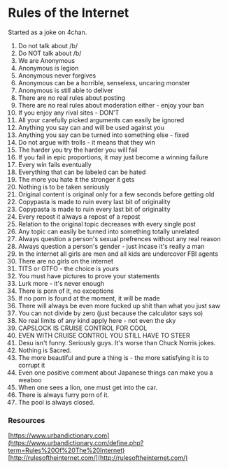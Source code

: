 # Rules of the Internet  
Started as a joke on 4chan.  


1. Do not talk about /b/
2. Do NOT talk about /b/
3. We are Anonymous
4. Anonymous is legion
5. Anonymous never forgives
6. Anonymous can be a horrible, senseless, uncaring monster
7. Anonymous is still able to deliver
8. There are no real rules about posting
9. There are no real rules about moderation either - enjoy your ban
10. If you enjoy any rival sites - DON'T
11. All your carefully picked arguments can easily be ignored
12. Anything you say can and will be used against you
13. Anything you say can be turned into something else - fixed
14. Do not argue with trolls - it means that they win
15. The harder you try the harder you will fail
16. If you fail in epic proportions, it may just become a winning failure
17. Every win fails eventually
18. Everything that can be labeled can be hated
19. The more you hate it the stronger it gets
20. Nothing is to be taken seriously
21. Original content is original only for a few seconds before getting old
22. Copypasta is made to ruin every last bit of originality
23. Copypasta is made to ruin every last bit of originality
24. Every repost it always a repost of a repost
25. Relation to the original topic decreases with every single post
26. Any topic can easily be turned into something totally unrelated
27. Always question a person's sexual prefrences without any real reason
28. Always question a person's gender - just incase it's really a man
29. In the internet all girls are men and all kids are undercover FBI agents
30. There are no girls on the internet
31. TITS or GTFO - the choice is yours
32. You must have pictures to prove your statements
33. Lurk more - it's never enough
34. There is porn of it, no exceptions
35. If no porn is found at the moment, it will be made
36. There will always be even more fucked up shit than what you just saw
37. You can not divide by zero (just because the calculator says so)
38. No real limits of any kind apply here - not even the sky
39. CAPSLOCK IS CRUISE CONTROL FOR COOL
40. EVEN WITH CRUISE CONTROL YOU STILL HAVE TO STEER
41. Desu isn't funny. Seriously guys. It's worse than Chuck Norris jokes.
42. Nothing is Sacred.
43. The more beautiful and pure a thing is - the more satisfying it is to corrupt it
44. Even one positive comment about Japanese things can make you a weaboo
45. When one sees a lion, one must get into the car.
46. There is always furry porn of it.
47. The pool is always closed.

### Resources
[https://www.urbandictionary.com](https://www.urbandictionary.com/define.php?term=Rules%20Of%20The%20Internet)  
[http://rulesoftheinternet.com/](http://rulesoftheinternet.com/)  
